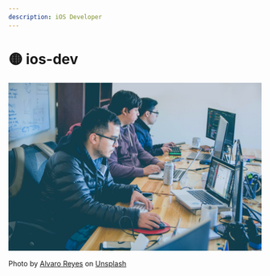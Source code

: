 ```yaml
---
description: iOS Developer
---
```


# 🟡 ios-dev



![](.gitbook/assets/alvaro-reyes-lxx1hwmp67e-unsplash.jpg)

Photo by [Alvaro Reyes](https://unsplash.com/@alvarordesign?utm_source=unsplash&utm_medium=referral&utm_content=creditCopyText) on [Unsplash](/?utm_source=unsplash&utm_medium=referral&utm_content=creditCopyText)

